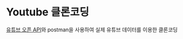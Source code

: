 # Youtube 클론코딩

[유튜브 오픈 API](https://developers.google.com/youtube/v3/docs)와 postman을 사용하여 실제 유튜브 데이터를 이용한 클론코딩
